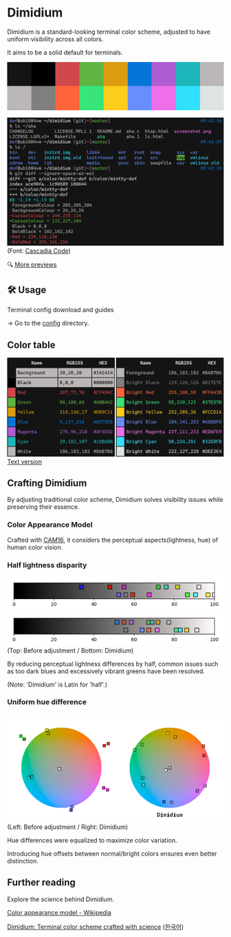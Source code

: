 # Dimidium

Dimidium is a standard-looking terminal color scheme, adjusted to have uniform visibility across all colors.

It aims to be a solid default for terminals.

![palette](img/palette.png)

![terminal preview](img/preview-terminal.svg)  
(Font: [Cascadia Code](https://github.com/microsoft/cascadia-code))

🔍 [More previews](https://htmlpreview.github.io/?https://github.com/dofuuz/dimidium/blob/main/preview/tty-preview-nobold.html)


## 🛠️ Usage

Terminal config download and guides

→ Go to the [config](config) directory.


## Color table

![Dimidium color table](img/color_table.svg)  
[Text version](config/README.md#color-table)


## Crafting Dimidium

By adjusting traditional color scheme, Dimidium solves visibility issues while preserving their essence.

### Color Appearance Model

Crafted with [CAM16](https://en.wikipedia.org/wiki/Color_appearance_model#CAM16), it considers the perceptual aspects(lightness, hue) of human color vision.

### Half lightness disparity

![Lightness before adjust](img/cmp-lightness0.png)  
![Lightness after adjust](img/cmp-lightness1.png)  
(Top: Before adjustment / Bottom: Dimidium)

By reducing perceptual lightness differences by half, common issues such as too dark blues and excessively vibrant greens have been resolved.

(Note: 'Dimidium' is Latin for 'half'.)

### Uniform hue difference

![Hue, chroma adjust](img/cmp-color.png)  
(Left: Before adjustment / Right: Dimidium)

Hue differences were equalized to maximize color variation.

Introducing hue offsets between normal/bright colors ensures even better distinction.


## Further reading

Explore the science behind Dimidium.

[Color appearance model - Wikipedia](https://en.wikipedia.org/wiki/Color_appearance_model)

[Dimidium: Terminal color scheme crafted with science](https://dofuuz.github.io/color/2024/03/17/dimidium-terminal-color-scheme.html) ([한국어](https://c.innori.com/155))
